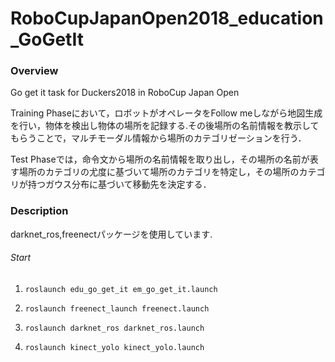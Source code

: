 # RoboCupJapanOpen2018_education_GoGetIt

### Overview  

Go get it task for Duckers2018 in RoboCup Japan Open 

Training Phaseにおいて，ロボットがオペレータをFollow meしながら地図生成を行い，物体を検出し物体の場所を記録する.その後場所の名前情報を教示してもらうことで，マルチモーダル情報から場所のカテゴリゼーションを行う． 

Test Phaseでは，命令文から場所の名前情報を取り出し，その場所の名前が表す場所のカテゴリの尤度に基づいて場所のカテゴリを特定し，その場所のカテゴリが持つガウス分布に基づいて移動先を決定する．

### Description

darknet_ros,freenectパッケージを使用しています.

###### Start

1. `roslaunch edu_go_get_it em_go_get_it.launch` 

2. `roslaunch freenect_launch freenect.launch` 

2. `roslaunch darknet_ros darknet_ros.launch`

2. `roslaunch kinect_yolo kinect_yolo.launch` 
